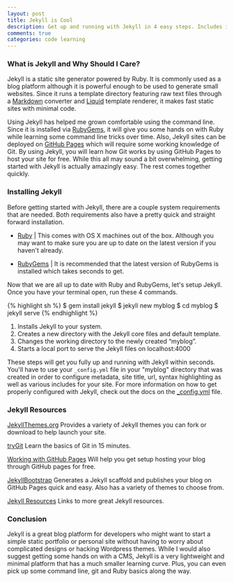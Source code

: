 ```yaml
---
layout: post
title: Jekyll is Cool
description: Get up and running with Jekyll in 4 easy steps. Includes instructions, resources and some additional info on why Jekyll is so great.
comments: true
categories: code learning
---
```


### What is Jekyll and Why Should I Care?
Jekyll is a static site generator powered by Ruby. It is commonly used as a blog platform although it is powerful enough to be used to generate small websites. Since it runs a template directory featuring raw text files through a [Markdown](http://daringfireball.net/projects/markdown/) converter and [Liquid](http://liquidmarkup.org/) template renderer, it makes fast static sites with minimal code.

Using Jekyll has helped me grown comfortable using the command line. Since it is installed via [RubyGems](https://rubygems.org/), it will give you some hands on with Ruby while learning some command line tricks over time. Also, Jekyll sites can be deployed on [GitHub Pages](https://pages.github.com/) which will require some working knowledge of Git. By using Jekyll, you will learn how Git works by using GitHub Pages to host your site for free. While this all may sound a bit overwhelming, getting started with Jekyll is actually amazingly easy. The rest comes together quickly.

### Installing Jekyll
Before getting started with Jekyll, there are a couple system requirements that are needed. Both requirements also have a pretty quick and straight forward installation.

- [Ruby](https://www.ruby-lang.org/en/downloads/) |
This comes with OS X machines out of the box. Although you may want to make sure you are up to date on the latest version if you haven't already.

- [RubyGems](https://rubygems.org/pages/download/) |
It is recommended that the latest version of RubyGems is installed which takes seconds to get.

Now that we are all up to date with Ruby and RubyGems, let's setup Jekyll. Once you have your terminal open, run these 4 commands.

{% highlight sh %}
$ gem install jekyll
$ jekyll new myblog
$ cd myblog
$ jekyll serve
{% endhighlight %}

1. Installs Jekyll to your system.
2. Creates a new directory with the Jekyll core files and default template.
3. Changes the working directory to the newly created “myblog”.
4. Starts a local port to serve the Jekyll files on localhost:4000

These steps will get you fully up and running with Jekyll within seconds. You'll have to use your <code>_config.yml</code> file in your "myblog" directory that was created in order to configure metadata, site title, url, syntax highlighting as well as various includes for your site. For more information on how to get properly configured with Jekyll, check out the docs on the [\_config.yml](http://jekyllrb.com/docs/configuration/) file.

### Jekyll Resources
[JekyllThemes.org](http://jekyllthemes.org/) Provides a variety of Jekyll themes you can fork or download to help launch your site.<br>

[tryGit](https://try.github.io/levels/1/challenges/1) Learn the basics of Git in 15 minutes.

[Working with GitHub Pages](https://gist.github.com/jedschneider/2890453) Will help you get setup hosting your blog through GitHub pages for free.

[JekyllBootstrap](http://jekyllbootstrap.com/) Generates a Jekyll scaffold and publishes your blog on GitHub Pages quick and easy. Also has a variety of themes to choose from.

[Jekyll Resources](http://jekyllrb.com/docs/resources/) Links to more great Jekyll resources.

### Conclusion
Jekyll is a great blog platform for developers who might want to start a simple static portfolio or personal site without having to worry about complicated designs or hacking Wordpress themes. While I would also suggest getting some hands on with a CMS, Jekyll is a very lightweight and minimal platform that has a much smaller learning curve. Plus, you can even pick up some command line, git and Ruby basics along the way.
